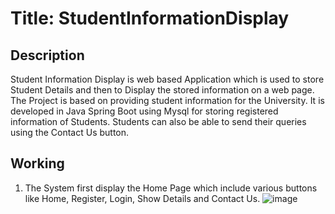 # Title: StudentInformationDisplay
## Description
Student Information Display is web based Application which is used to store Student Details and then to Display the stored information on a web page. The Project is based on providing student information for the University. It is developed in Java Spring Boot using Mysql for storing registered information of Students. Students can also be able to send their queries using the Contact Us button.
## Working
1.	The System first display the Home Page which include various buttons like Home, Register, Login, Show Details and Contact Us.
![image](https://user-images.githubusercontent.com/99806672/185325658-db56385d-27c6-4b8c-b264-b946aedfe805.png)

